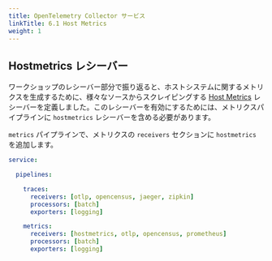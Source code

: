 ```yaml
---
title: OpenTelemetry Collector サービス
linkTitle: 6.1 Host Metrics
weight: 1
---
```


## Hostmetrics レシーバー

ワークショップのレシーバー部分で振り返ると、ホストシステムに関するメトリクスを生成するために、様々なソースからスクレイピングする [Host Metrics](../3-receivers/#host-metrics-receiver) レシーバーを定義しました。このレシーバーを有効にするためには、メトリクスパイプラインに `hostmetrics` レシーバーを含める必要があります。

`metrics` パイプラインで、メトリクスの `receivers` セクションに `hostmetrics` を追加します。

```yaml {hl_lines="11"}
service:

  pipelines:

    traces:
      receivers: [otlp, opencensus, jaeger, zipkin]
      processors: [batch]
      exporters: [logging]

    metrics:
      receivers: [hostmetrics, otlp, opencensus, prometheus]
      processors: [batch]
      exporters: [logging]
```
